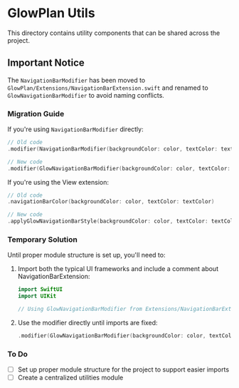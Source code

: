 # GlowPlan Utils

This directory contains utility components that can be shared across the project.

## Important Notice

The `NavigationBarModifier` has been moved to `GlowPlan/Extensions/NavigationBarExtension.swift` and renamed to `GlowNavigationBarModifier` to avoid naming conflicts.

### Migration Guide

If you're using `NavigationBarModifier` directly:

```swift
// Old code
.modifier(NavigationBarModifier(backgroundColor: color, textColor: textColor))

// New code
.modifier(GlowNavigationBarModifier(backgroundColor: color, textColor: textColor))
```

If you're using the View extension:

```swift
// Old code
.navigationBarColor(backgroundColor: color, textColor: textColor)

// New code
.applyGlowNavigationBarStyle(backgroundColor: color, textColor: textColor)
```

### Temporary Solution

Until proper module structure is set up, you'll need to:

1. Import both the typical UI frameworks and include a comment about NavigationBarExtension:
   ```swift
   import SwiftUI
   import UIKit
   
   // Using GlowNavigationBarModifier from Extensions/NavigationBarExtension.swift
   ```

2. Use the modifier directly until imports are fixed:
   ```swift
   .modifier(GlowNavigationBarModifier(backgroundColor: color, textColor: textColor))
   ```

### To Do
- [ ] Set up proper module structure for the project to support easier imports
- [ ] Create a centralized utilities module 